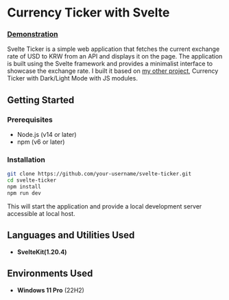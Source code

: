 # Currency Ticker with Svelte
### [Demonstration](https://currency-ticker-with-svelte.vercel.app/)

 Svelte Ticker is a simple web application that fetches the current exchange rate of USD to KRW from an API and displays it on the page. The application is built using the Svelte framework and provides a minimalist interface to showcase the exchange rate. I built it based on [my other project](https://github.com/jamiekimtech/Currency-Ticker-with-Dark-Light-Mode), Currency Ticker with Dark/Light Mode with JS modules.
## Getting Started

### Prerequisites

- Node.js (v14 or later)
- npm (v6 or later)

### Installation


   ```bash
   git clone https://github.com/your-username/svelte-ticker.git
   cd svelte-ticker
   npm install
   npm run dev
```
   This will start the application and provide a local development server accessible at local host.
<h2>Languages and Utilities Used</h2>

- <b>SvelteKit(1.20.4)</b><br />

<h2>Environments Used </h2>

- <b>Windows 11 Pro</b> (22H2)
